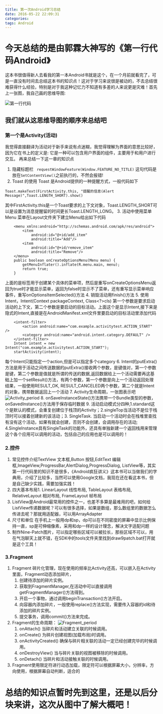 ```yaml
---
title: 第一次Android学习总结
date: 2016-05-22 22:09:31
categories:
tags: Android
---
```

# 今天总结的是由郭霖大神写的《第一行代码Android》
这本书很值得新人去看我的第一本Android书就是这个，在一个月前就看完了，可是一直没有时间去总结这本书的知识点！这对于学习来说很是被动的，不去总结很难获得什么经验，特别是对于我这种记忆力不知道有多差的人来说更是灾难！首先上一张图，我自己画的思维导图:
<!--more-->
![第一行代码](http://o8r84kul8.bkt.clouddn.com/first_Android.png)

## 我们就从这思维导图的顺序来总结吧
### 第一个是Activity(活动)
我觉得直接翻译为活动对于新手来说有点迷糊，我觉得理解为界面的意思比较好，因为它在书上的定义是:
	它是一种可以包含用户界面的组件，主要用于和用户进行交互。
再来总结一下这一章的知识点
1. 隐藏标题栏
` requestWindowFeature(Window.FEATURE_NO_TITLE)`
这句代码是放在`SetContentView()`之前执行的，不然会报错!
2. Toast 的使用
Toast 是Android提供的一种提醒方式，一般代码如下
```
Toast.makeText(FirstActivity.this, "提醒的信息(Alert Message)",Toast.LENGTH_SHORT).show()
```
其中FirstActivity.this是一个Toast要求的上下文对象，Toast.LENGTH_SHORT可以是设置为消息提醒留的时间更长Toast.LENGTH_LONG。
3. 活动中使用菜单Menu
菜单在Layout文件夹下建立Menu给出如下代码
```
	<menu xmlns:android="http://schemas.android.com/apk/res/android">
		<item
			android:id="@+id/add_item"
			android:title="Add"/>
		<item
			android:id="@+id/remove_item"
			android:title="Remove"/>
	</menu>
	public boolean onCreateOptionsMenu(Menu menu) {
		getMenuInflater().inflate(R.menu.main, menu);
		return true;
	}
```
上面的<item>是标签用于创建某个具体的菜单项，然后是重写onCreateOptionsMenu返回为true时才能显示菜单，返回为false时显示不了菜单，还有重写显示菜单响应事件，重写onOptionsItemSelected()方法
4. 销毁活动用finish()方法
5. 使用Intent，Intent(Context packageContext, Class<?>cls) 第一个参数是要求启动活动的上下文，第二个参数是要启动的目标活动。上面这个是显示Intent,接下来是隐式的Intent,直接是在AndroidManifest.xml文件里要启动的目标活动里添加代码
```
	<intent-filter>
		<action android:name="com.example.activitytest.ACTION_START" />
		<category android:name="android.intent.category.DEFAULT" />
	</intent-filter>
	Intent intent = new Intent("com.example.activitytest.ACTION_START");
	startActivity(intent);
```
每个Intent只能指定一个action,但是可以指定多个category
6. Intent的putExtra()方法是用于活动之间传送数据的putExtra()接收两个参数，是键值对，第一个参数是键，第二个参数是值就是所谓的传送的数据,返回数据给上一个活动需要再这基础上加一个setResult()方法，有两个参数，第一个参数是向上一个活动返回处理结果，一般使用RESULT_OK, RESULT_CANCELED两个参数，第二个就是Intent的对象，携带数据返回上一个活动
7. Activity生命周期，一张图表示吧
![Activity_period](http://o8r84kul8.bkt.clouddn.com/Activity.png)
8. onSaveInstanceState()方法携带一个Bundle类型的参数，onSavedInstance()方法用于保存临时数据
9. 活动启动模式分四种,1.standard这个是默认的模式，会重复创建位于栈顶的Activity；2.singleTop当活动不是位于栈顶时可以接着创建新的该活动；3. SingleTask. 当启动一个活动时会在栈堆里查找有没有这个活动，如果有就会创建，否则不会创建，会调用存在的活动; 4.SingleInstance具有SingleTask的功能外，还具有单独新建一个返回栈用来管理这个各个应用可以调用的活动，包括自己的应用也是可以调用的！
### 2.控件
1. 常见控件介绍TextView 文本框,Button 按钮,EditText 编辑框,ImageView,ProgressBar,AlertDialog,ProgressDialog, ListView等，其实第一行代码里的知识不是很多，《Android疯狂讲义》这本书可以当做我们的字典用，介绍了比较多，当然可以使用Google文档，我现在还在看这本书，但是自己缺少实践，需要加强实践！
2. 四大基本布局1. LinearLayout 线性布局, TableLayout 表格布局, RelativeLayout 相对布局, FrameLayout 帧布局
3. ListView是Android最常用的控件之一，也差不多算是最难用的吧，如何给ListView传递数据呢？可以有很多选择，如果是数组，那么数组里的数据怎么传进去呢？那就用适配器，可以用ArrayAdapter
4. 尺寸和单位 在手机上一般用dp和sp，dp可以在不同密度的屏幕中显示比例保持一直，sp是可伸缩像素，采用和dp一样的设计理念，解决文字适配问题
5. 制作Nine-Patch图片，可以指定哪些区域可以被拉长，那些区域不可以，用在气泡聊天上就不错，在SDK中的tools文件夹里找到draw9patch.bat打开就是这个工具！
### 3.Fragment
1. Fragment 碎片化管理，现在使用的频率比Activity还高，可以嵌入在Activity里面，Fragment动态添加碎片，
	1. 创建待添加的碎片实例。
	2. 获取到FragmentManager,在活动中可以直接调用getFragmentManager()方法得到。
	3. 开启一个事物，通过调用beginTransaction()方法开启。
	4. 向容器内添加碎片，一般使用replace()方法实现，需要传入容器的id和待添加的碎片实例。
	5. 提交事务，调用commit()方法来完成。
2. Fragment的生命周期：
![Fragment_period](http://o8r84kul8.bkt.clouddn.com/Fragment.png)
	1. onAttach()
		当碎片和活动建立关联的时候调用。
	2. onCreate()
		为碎片创建视图(加载布局)时调用。
	3. onActivityCreated()
		确保与碎片相关联的活动一定已经创建完毕的时候调用。
	4. onDestroyView()
		当与碎片关联的视图被移除的时候调用。
	5. onDetach()
		当碎片和活动接触关联的时候调用。
3. Fragment使用限定符进行动态加载，限定符可以根据屏幕大小，分辨率，方向使用，根据屏幕自动判断，适合的
# 总结的知识点暂时先到这里，还是以后分块来讲，这次从图中了解大概吧！
